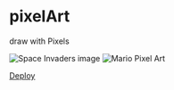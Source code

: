 # pixelArt
draw with Pixels

![Space Invaders image](https://res.cloudinary.com/dqxtoises/image/upload/v1620338830/space_invaders_pixels_wklhmy.png)
![Mario Pixel Art](https://res.cloudinary.com/dqxtoises/image/upload/v1620420929/mario_pixel_art_vxhd6f.png)

[Deploy](https://grayturtle01.github.io/pixelArt/)
